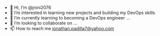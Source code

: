 - 👋 Hi, I’m @jnini2076
- 👀 I’m interested in learning new projects and building my DevOps skills
- 🌱 I’m currently learning to becoming a DevOps engineer ...
- 💞️ I’m looking to collaborate on ...
- 📫 How to reach me jonathan.padilla7@yahoo.com

<!---
jnini2076/jnini2076 is a ✨ special ✨ repository because its `README.md` (this file) appears on your GitHub profile.
You can click the Preview link to take a look at your changes.
--->
